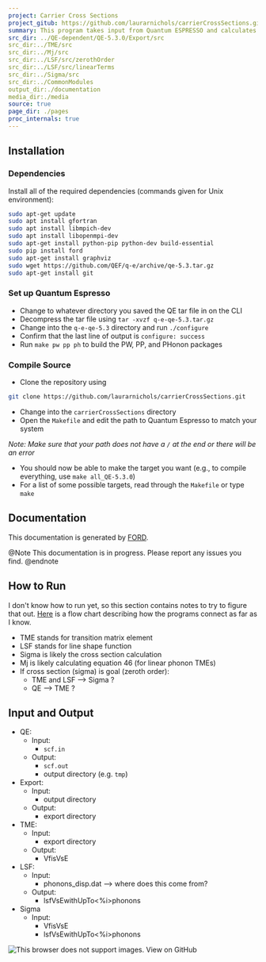 ```yaml
---
project: Carrier Cross Sections
project_gitub: https://github.com/laurarnichols/carrierCrossSections.git
summary: This program takes input from Quantum ESPRESSO and calculates the cross section of a defect that can capture or scatter a carrier.
src_dir: ../QE-dependent/QE-5.3.0/Export/src
src_dir:../TME/src
src_dir:../Mj/src
src_dir:../LSF/src/zerothOrder
src_dir:../LSF/src/linearTerms
src_dir:../Sigma/src
src_dir:../CommonModules
output_dir:./documentation
media_dir:./media
source: true
page_dir: ./pages
proc_internals: true
---
```


## Installation
### Dependencies
Install all of the required dependencies (commands given for Unix environment):
```bash
sudo apt-get update
sudo apt install gfortran
sudo apt install libmpich-dev
sudo apt install libopenmpi-dev
sudo apt-get install python-pip python-dev build-essential
sudo pip install ford
sudo apt-get install graphviz
sudo wget https://github.com/QEF/q-e/archive/qe-5.3.tar.gz
sudo apt-get install git
```

### Set up Quantum Espresso
* Change to whatever directory you saved the QE tar file in on the CLI
* Decompress the tar file using `tar -xvzf q-e-qe-5.3.tar.gz`
* Change into the `q-e-qe-5.3` directory and run `./configure`
* Confirm that the last line of output is `configure: success`
* Run `make pw pp ph` to build the PW, PP, and PHonon packages

### Compile Source
* Clone the repository using
```bash
git clone https://github.com/laurarnichols/carrierCrossSections.git
```

* Change into the `carrierCrossSections` directory
* Open the `Makefile` and edit the path to Quantum Espresso to match your system 

_Note: Make sure that your path does not have a `/` at the end or there will be an error_
* You should now be able to make the target you want (e.g., to compile everything, use `make all_QE-5.3.0`)
* For a list of some possible targets, read through the `Makefile` or type `make`

## Documentation

This documentation is generated by [FORD](https://github.com/Fortran-FOSS-Programmers/ford). 

@Note
This documentation is in progress. Please report any issues you find.
@endnote

## How to Run
I don't know how to run yet, so this section contains notes to try to figure that out. [Here](carrierCapture.pdf) is a flow chart describing 
how the programs connect as far as I know.

* TME stands for transition matrix element
* LSF stands for line shape function
* Sigma is likely the cross section calculation
* Mj is likely calculating equation 46 (for linear phonon TMEs)
* If cross section (sigma) is goal (zeroth order):
  * TME and LSF --> Sigma ?
  * QE --> TME ?
  
## Input and Output

* QE:
  * Input:
    * `scf.in`
  * Output: 
    * `scf.out`
    * output directory (e.g. `tmp`)
* Export:
  * Input:
    * output directory
  * Output:
    * export directory
* TME:
  * Input:
    * export directory
  * Output: 
    * VfisVsE
* LSF:
  * Input:
    * phonons_disp.dat --> where does this come from?
  * Output:
    * lsfVsEwithUpTo<%i>phonons
* Sigma
  * Input:
    * VfisVsE
    * lsfVsEwithUpTo<%i>phonons
   
![This browser does not support images. [View on GitHub](https://github.com/laurarnichols/carrierCrossSections/blob/master/carrierCapture.pdf)](|media|/carrierCapture.svg)
